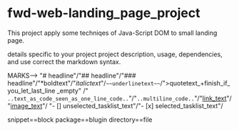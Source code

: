 # fwd-web-landing_page_project

This project apply some techniqes of Java-Script DOM to small landing page.







details specific to your project
 project description, usage, dependencies, and use correct the markdown syntax.




MARKS-->
"# headline"/"## headline"/"### headline"/"*boldtext"/"*italictext*"/`~~underlinetext~~`/">quotetext_+finish_if_you_let_last_line _empty"
/"` ..text_as_code_seen_as_one_line_code..`"/"``` ..multiline_code.. ```"/"[link_text](link_path)"/"[image_text](image_path)"/
"- [] unselected_tasklist_text"/"- [x] selected_tasklist_text"/

snippet==block
package==blugin
directory==file
